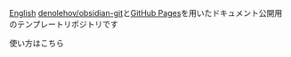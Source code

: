 [English](README.md)
[denolehov/obsidian-git](https://github.com/denolehov/obsidian-git)と[GitHub Pages](https://pages.github.com)を用いたドキュメント公開用のテンプレートリポジトリです

使い方はこちら
